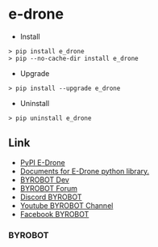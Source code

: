 # e-drone


* Install
```
> pip install e_drone
> pip --no-cache-dir install e_drone
```

* Upgrade
```
> pip install --upgrade e_drone
```

* Uninstall
```
> pip uninstall e_drone
```



## Link

* [PyPI E-Drone](https://pypi.org/project/e-drone/)
* [Documents for E-Drone python library.](https://byrobot.github.io/documents/kr/products/e_drone/library/python/e_drone/)
* [BYROBOT Dev](http://dev.byrobot.co.kr/)
* [BYROBOT Forum](https://groups.google.com/d/forum/byrobot)
* [Discord BYROBOT](https://discord.gg/UVVJMye)
* [Youtube BYROBOT Channel](https://www.youtube.com/user/BYROBOTCO)
* [Facebook BYROBOT](https://www.facebook.com/Byrobot.Drones)


### BYROBOT

